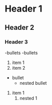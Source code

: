 # Header 1

## Header 2

### Header 3

-bullets
-bullets

1. item 1
1. item 2

- bullet
    - nested bullet
1. item 1
    1. nested 1
